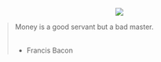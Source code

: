 <p align="center">
  <img src="https://capsule-render.vercel.app/api?type=waving&height=300&color=gradient&text=YM%20Investment&fontSize=50&fontAlignY=42&customColorList=24">
</p>

> Money is a good servant but a bad master.<br><br>
> - Francis Bacon